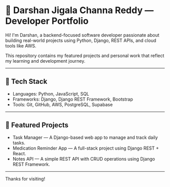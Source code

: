 # 💼 Darshan Jigala Channa Reddy — Developer Portfolio

Hi! I'm Darshan, a backend-focused software developer passionate about building real-world projects using Python, Django, REST APIs, and cloud tools like AWS.

This repository contains my featured projects and personal work that reflect my learning and development journey.

---

## 🔧 Tech Stack

- Languages: Python, JavaScript, SQL  
- Frameworks: Django, Django REST Framework, Bootstrap  
- Tools: Git, GitHub, AWS, PostgreSQL, Supabase  

---

## 📌 Featured Projects

- Task Manager — A Django-based web app to manage and track daily tasks.  
- Medication Reminder App — A full-stack project using Django REST + React.  
- Notes API — A simple REST API with CRUD operations using Django REST Framework.  

---


Thanks for visiting!

